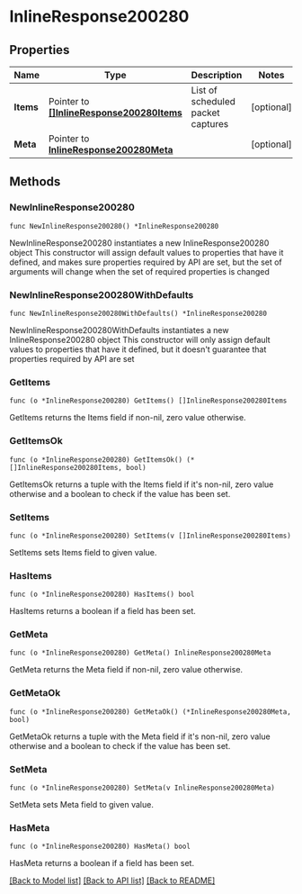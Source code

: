 # InlineResponse200280

## Properties

Name | Type | Description | Notes
------------ | ------------- | ------------- | -------------
**Items** | Pointer to [**[]InlineResponse200280Items**](InlineResponse200280Items.md) | List of scheduled packet captures | [optional] 
**Meta** | Pointer to [**InlineResponse200280Meta**](InlineResponse200280Meta.md) |  | [optional] 

## Methods

### NewInlineResponse200280

`func NewInlineResponse200280() *InlineResponse200280`

NewInlineResponse200280 instantiates a new InlineResponse200280 object
This constructor will assign default values to properties that have it defined,
and makes sure properties required by API are set, but the set of arguments
will change when the set of required properties is changed

### NewInlineResponse200280WithDefaults

`func NewInlineResponse200280WithDefaults() *InlineResponse200280`

NewInlineResponse200280WithDefaults instantiates a new InlineResponse200280 object
This constructor will only assign default values to properties that have it defined,
but it doesn't guarantee that properties required by API are set

### GetItems

`func (o *InlineResponse200280) GetItems() []InlineResponse200280Items`

GetItems returns the Items field if non-nil, zero value otherwise.

### GetItemsOk

`func (o *InlineResponse200280) GetItemsOk() (*[]InlineResponse200280Items, bool)`

GetItemsOk returns a tuple with the Items field if it's non-nil, zero value otherwise
and a boolean to check if the value has been set.

### SetItems

`func (o *InlineResponse200280) SetItems(v []InlineResponse200280Items)`

SetItems sets Items field to given value.

### HasItems

`func (o *InlineResponse200280) HasItems() bool`

HasItems returns a boolean if a field has been set.

### GetMeta

`func (o *InlineResponse200280) GetMeta() InlineResponse200280Meta`

GetMeta returns the Meta field if non-nil, zero value otherwise.

### GetMetaOk

`func (o *InlineResponse200280) GetMetaOk() (*InlineResponse200280Meta, bool)`

GetMetaOk returns a tuple with the Meta field if it's non-nil, zero value otherwise
and a boolean to check if the value has been set.

### SetMeta

`func (o *InlineResponse200280) SetMeta(v InlineResponse200280Meta)`

SetMeta sets Meta field to given value.

### HasMeta

`func (o *InlineResponse200280) HasMeta() bool`

HasMeta returns a boolean if a field has been set.


[[Back to Model list]](../README.md#documentation-for-models) [[Back to API list]](../README.md#documentation-for-api-endpoints) [[Back to README]](../README.md)


